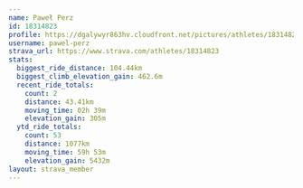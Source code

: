 ```yaml
---
name: Paweł Perz
id: 18314823
profile: https://dgalywyr863hv.cloudfront.net/pictures/athletes/18314823/5244308/1/large.jpg
username: pawel-perz
strava_url: https://www.strava.com/athletes/18314823
stats:
  biggest_ride_distance: 104.44km
  biggest_climb_elevation_gain: 462.6m
  recent_ride_totals:
    count: 2
    distance: 43.41km
    moving_time: 02h 39m
    elevation_gain: 305m
  ytd_ride_totals:
    count: 53
    distance: 1077km
    moving_time: 59h 53m
    elevation_gain: 5432m
layout: strava_member
--- 
```

